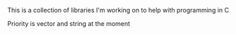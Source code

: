 This is a collection of libraries I'm working on to help with programming in C

Priority is vector and string at the moment
